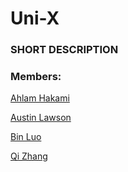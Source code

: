 # Uni-X
### SHORT DESCRIPTION

### Members:

[Ahlam Hakami](https://github.com/AhlamHakami)

[Austin Lawson](https://github.com/azlawson)

[Bin Luo](https://github.com/r08in)

[Qi Zhang](https://github.com/zhangqi0709)